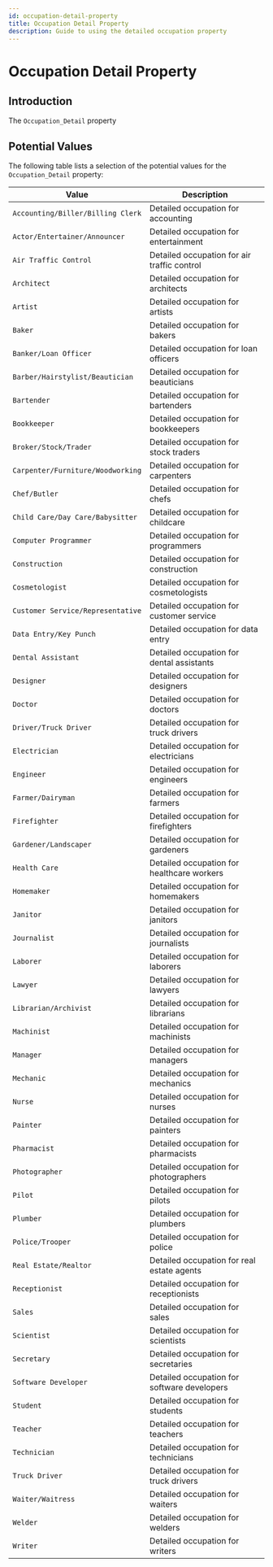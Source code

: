 ```yaml
---
id: occupation-detail-property
title: Occupation Detail Property
description: Guide to using the detailed occupation property
---
```


# Occupation Detail Property

## Introduction

The `Occupation_Detail` property

## Potential Values

The following table lists a selection of the potential values for the `Occupation_Detail` property:

| Value                             | Description                                 |
| --------------------------------- | ------------------------------------------- |
| `Accounting/Biller/Billing Clerk` | Detailed occupation for accounting          |
| `Actor/Entertainer/Announcer`     | Detailed occupation for entertainment       |
| `Air Traffic Control`             | Detailed occupation for air traffic control |
| `Architect`                       | Detailed occupation for architects          |
| `Artist`                          | Detailed occupation for artists             |
| `Baker`                           | Detailed occupation for bakers              |
| `Banker/Loan Officer`             | Detailed occupation for loan officers       |
| `Barber/Hairstylist/Beautician`   | Detailed occupation for beauticians         |
| `Bartender`                       | Detailed occupation for bartenders          |
| `Bookkeeper`                      | Detailed occupation for bookkeepers         |
| `Broker/Stock/Trader`             | Detailed occupation for stock traders       |
| `Carpenter/Furniture/Woodworking` | Detailed occupation for carpenters          |
| `Chef/Butler`                     | Detailed occupation for chefs               |
| `Child Care/Day Care/Babysitter`  | Detailed occupation for childcare           |
| `Computer Programmer`             | Detailed occupation for programmers         |
| `Construction`                    | Detailed occupation for construction        |
| `Cosmetologist`                   | Detailed occupation for cosmetologists      |
| `Customer Service/Representative` | Detailed occupation for customer service    |
| `Data Entry/Key Punch`            | Detailed occupation for data entry          |
| `Dental Assistant`                | Detailed occupation for dental assistants   |
| `Designer`                        | Detailed occupation for designers           |
| `Doctor`                          | Detailed occupation for doctors             |
| `Driver/Truck Driver`             | Detailed occupation for truck drivers       |
| `Electrician`                     | Detailed occupation for electricians        |
| `Engineer`                        | Detailed occupation for engineers           |
| `Farmer/Dairyman`                 | Detailed occupation for farmers             |
| `Firefighter`                     | Detailed occupation for firefighters        |
| `Gardener/Landscaper`             | Detailed occupation for gardeners           |
| `Health Care`                     | Detailed occupation for healthcare workers  |
| `Homemaker`                       | Detailed occupation for homemakers          |
| `Janitor`                         | Detailed occupation for janitors            |
| `Journalist`                      | Detailed occupation for journalists         |
| `Laborer`                         | Detailed occupation for laborers            |
| `Lawyer`                          | Detailed occupation for lawyers             |
| `Librarian/Archivist`             | Detailed occupation for librarians          |
| `Machinist`                       | Detailed occupation for machinists          |
| `Manager`                         | Detailed occupation for managers            |
| `Mechanic`                        | Detailed occupation for mechanics           |
| `Nurse`                           | Detailed occupation for nurses              |
| `Painter`                         | Detailed occupation for painters            |
| `Pharmacist`                      | Detailed occupation for pharmacists         |
| `Photographer`                    | Detailed occupation for photographers       |
| `Pilot`                           | Detailed occupation for pilots              |
| `Plumber`                         | Detailed occupation for plumbers            |
| `Police/Trooper`                  | Detailed occupation for police              |
| `Real Estate/Realtor`             | Detailed occupation for real estate agents  |
| `Receptionist`                    | Detailed occupation for receptionists       |
| `Sales`                           | Detailed occupation for sales               |
| `Scientist`                       | Detailed occupation for scientists          |
| `Secretary`                       | Detailed occupation for secretaries         |
| `Software Developer`              | Detailed occupation for software developers |
| `Student`                         | Detailed occupation for students            |
| `Teacher`                         | Detailed occupation for teachers            |
| `Technician`                      | Detailed occupation for technicians         |
| `Truck Driver`                    | Detailed occupation for truck drivers       |
| `Waiter/Waitress`                 | Detailed occupation for waiters             |
| `Welder`                          | Detailed occupation for welders             |
| `Writer`                          | Detailed occupation for writers             |

